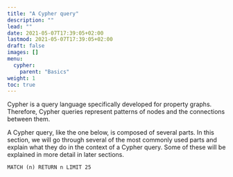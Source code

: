 ```yaml
---
title: "A Cypher query"
description: ""
lead: ""
date: 2021-05-07T17:39:05+02:00
lastmod: 2021-05-07T17:39:05+02:00
draft: false
images: []
menu: 
  cypher:
    parent: "Basics"
weight: 1
toc: true
---
```


Cypher is a query language specifically developed for property graphs. Therefore, Cypher queries represent patterns of nodes and the connections between them. 

A Cypher query, like the one below, is composed of several parts. In this section, we will go through several of the most commonly used parts and explain what they do in the context of a Cypher query. Some of these will be explained in more detail in later sections. 

<code>MATCH (n) RETURN n LIMIT 25</code>



